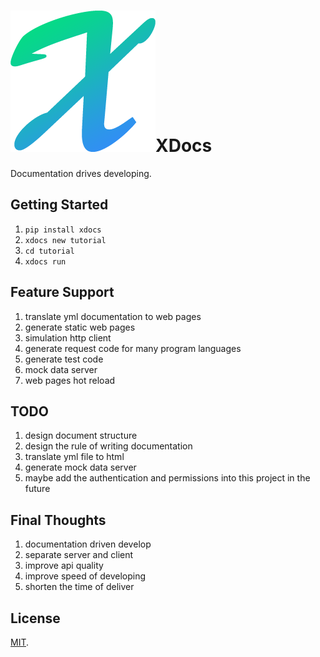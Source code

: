 # ![](logo.png)XDocs

Documentation drives developing.

## Getting Started


1. `pip install xdocs`
2. `xdocs new tutorial`
3. `cd tutorial`
4. `xdocs run`

## Feature Support

1. translate yml documentation to web pages
2. generate static web pages
3. simulation http client
4. generate request code for many program languages
5. generate test code
6. mock data server
8. web pages hot reload

## TODO

1. design document structure
2. design the rule of writing documentation
3. translate yml file to html
4. generate mock data server
5. maybe add the authentication and permissions into this project in the future

## Final Thoughts

1. documentation driven develop
1. separate server and client
2. improve api quality
3. improve speed of developing
4. shorten the time of deliver

## License

[MIT](LICENSE).
